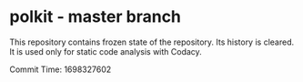 # polkit - master branch

This repository contains frozen state of the repository.
Its history is cleared. It is used only for static code
analysis with Codacy.

Commit Time: 1698327602